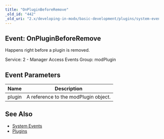 ```yaml
---
title: "OnPluginBeforeRemove"
_old_id: "442"
_old_uri: "2.x/developing-in-modx/basic-development/plugins/system-events/onpluginbeforeremove"
---
```


## Event: OnPluginBeforeRemove

Happens right before a plugin is removed.

Service: 2 - Manager Access Events
Group: modPlugin

## Event Parameters

| Name   | Description                          |
| ------ | ------------------------------------ |
| plugin | A reference to the modPlugin object. |

## See Also

- [System Events](extending-modx/plugins/system-events "System Events")
- [Plugins](extending-modx/plugins "Plugins")
